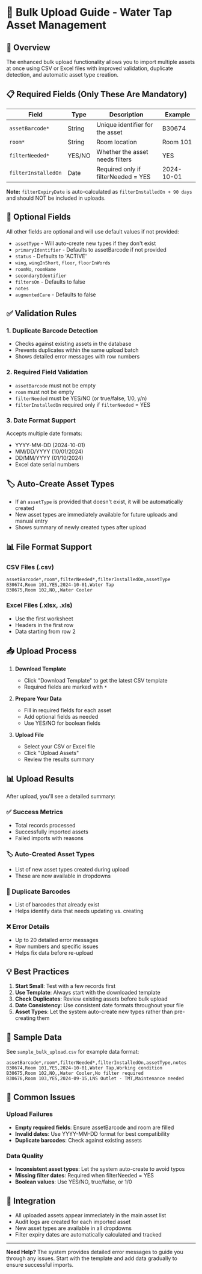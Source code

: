 # 📁 Bulk Upload Guide - Water Tap Asset Management

## 🎯 Overview
The enhanced bulk upload functionality allows you to import multiple assets at once using CSV or Excel files with improved validation, duplicate detection, and automatic asset type creation.

## 📋 Required Fields (Only These Are Mandatory)

| Field | Type | Description | Example |
|-------|------|-------------|---------|
| `assetBarcode*` | String | Unique identifier for the asset | B30674 |
| `room*` | String | Room location | Room 101 |
| `filterNeeded*` | YES/NO | Whether the asset needs filters | YES |
| `filterInstalledOn` | Date | Required only if filterNeeded = YES | 2024-10-01 |

**Note:** `filterExpiryDate` is auto-calculated as `filterInstalledOn + 90 days` and should NOT be included in uploads.

## 🔧 Optional Fields
All other fields are optional and will use default values if not provided:

- `assetType` - Will auto-create new types if they don't exist
- `primaryIdentifier` - Defaults to assetBarcode if not provided
- `status` - Defaults to 'ACTIVE'
- `wing`, `wingInShort`, `floor`, `floorInWords`
- `roomNo`, `roomName`
- `secondaryIdentifier`
- `filtersOn` - Defaults to false
- `notes`
- `augmentedCare` - Defaults to false

## ✅ Validation Rules

### 1. Duplicate Barcode Detection
- Checks against existing assets in the database
- Prevents duplicates within the same upload batch
- Shows detailed error messages with row numbers

### 2. Required Field Validation
- `assetBarcode` must not be empty
- `room` must not be empty
- `filterNeeded` must be YES/NO (or true/false, 1/0, y/n)
- `filterInstalledOn` required only if `filterNeeded` = YES

### 3. Date Format Support
Accepts multiple date formats:
- YYYY-MM-DD (2024-10-01)
- MM/DD/YYYY (10/01/2024)
- DD/MM/YYYY (01/10/2024)
- Excel date serial numbers

## 🏷️ Auto-Create Asset Types
- If an `assetType` is provided that doesn't exist, it will be automatically created
- New asset types are immediately available for future uploads and manual entry
- Shows summary of newly created types after upload

## 📊 File Format Support

### CSV Files (.csv)
```csv
assetBarcode*,room*,filterNeeded*,filterInstalledOn,assetType
B30674,Room 101,YES,2024-10-01,Water Tap
B30675,Room 102,NO,,Water Cooler
```

### Excel Files (.xlsx, .xls)
- Use the first worksheet
- Headers in the first row
- Data starting from row 2

## 📥 Upload Process

1. **Download Template**
   - Click "Download Template" to get the latest CSV template
   - Required fields are marked with `*`

2. **Prepare Your Data**
   - Fill in required fields for each asset
   - Add optional fields as needed
   - Use YES/NO for boolean fields

3. **Upload File**
   - Select your CSV or Excel file
   - Click "Upload Assets"
   - Review the results summary

## 📊 Upload Results

After upload, you'll see a detailed summary:

### ✅ Success Metrics
- Total records processed
- Successfully imported assets
- Failed imports with reasons

### 🏷️ Auto-Created Asset Types
- List of new asset types created during upload
- These are now available in dropdowns

### 🚫 Duplicate Barcodes
- List of barcodes that already exist
- Helps identify data that needs updating vs. creating

### ❌ Error Details
- Up to 20 detailed error messages
- Row numbers and specific issues
- Helps fix data before re-upload

## 💡 Best Practices

1. **Start Small**: Test with a few records first
2. **Use Template**: Always start with the downloaded template
3. **Check Duplicates**: Review existing assets before bulk upload
4. **Date Consistency**: Use consistent date formats throughout your file
5. **Asset Types**: Let the system auto-create new types rather than pre-creating them

## 🔄 Sample Data

See `sample_bulk_upload.csv` for example data format:

```csv
assetBarcode*,room*,filterNeeded*,filterInstalledOn,assetType,notes
B30674,Room 101,YES,2024-10-01,Water Tap,Working condition
B30675,Room 102,NO,,Water Cooler,No filter required
B30676,Room 103,YES,2024-09-15,LNS Outlet - TMT,Maintenance needed
```

## 🚨 Common Issues

### Upload Failures
- **Empty required fields**: Ensure assetBarcode and room are filled
- **Invalid dates**: Use YYYY-MM-DD format for best compatibility
- **Duplicate barcodes**: Check against existing assets

### Data Quality
- **Inconsistent asset types**: Let the system auto-create to avoid typos
- **Missing filter dates**: Required when filterNeeded = YES
- **Boolean values**: Use YES/NO, true/false, or 1/0

## 🔗 Integration
- All uploaded assets appear immediately in the main asset list
- Audit logs are created for each imported asset
- New asset types are available in all dropdowns
- Filter expiry dates are automatically calculated and tracked

---

**Need Help?** The system provides detailed error messages to guide you through any issues. Start with the template and add data gradually to ensure successful imports. 